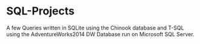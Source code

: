 # SQL-Projects
A few Queries written in SQLite using the Chinook database and T-SQL using the AdventureWorks2014 DW Database run on Microsoft SQL Server. 
